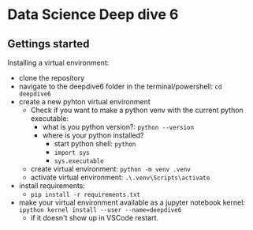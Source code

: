 # Data Science Deep dive 6

## Gettings started
Installing a virtual environment:

- clone the repository
- navigate to the deepdive6 folder in the terminal/powershell: `cd deepdive6`
- create a new pyhton virtual environment
    - Check if you want to make a python venv with the current python executable:
        - what is you python version?: `python --version`
        - where is your python installed? 
            - start python shell: `python`
            - `import sys`
            - `sys.executable`
    - create virtual environment: `python -m venv .venv`
    - activate virtual environment: `.\.venv\Scripts\activate`
- install requirements:
    - `pip install -r requirements.txt`
- make your virtual environment available as a jupyter notebook kernel: `ipython kernel install --user --name=deepdive6`
    - if it doesn't show up in VSCode restart.